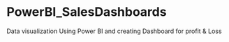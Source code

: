# PowerBI_SalesDashboards
Data visualization Using Power BI and creating Dashboard for profit &amp; Loss 
